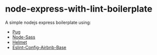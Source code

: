 # node-express-with-lint-boilerplate

A simple nodejs express boilerplate using:

* [Pug](https://www.npmjs.com/package/pug)
* [Node-Sass](https://www.npmjs.com/package/node-sass)
* [Helmet](https://www.npmjs.com/package/helmet)
* [Eslint-Config-Airbnb-Base](https://www.npmjs.com/package/eslint-config-airbnb-base)
